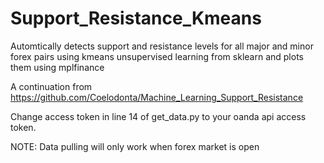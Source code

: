 # Support_Resistance_Kmeans
Automtically detects support and resistance levels for all major and minor forex pairs using kmeans unsupervised learning from sklearn and plots them using mplfinance


A continuation from https://github.com/Coelodonta/Machine_Learning_Support_Resistance


Change access token in line 14 of get_data.py to your oanda api access token. 

NOTE: Data pulling will only work when forex market is open
